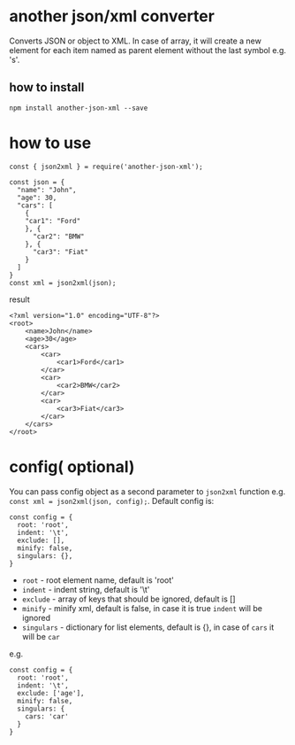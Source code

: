 # another json/xml converter

Converts JSON or object to XML. In case of array, it will create a new element for each item named as parent element without the last symbol e.g. 's'.

## how to install
```
npm install another-json-xml --save
```

# how to use
```
const { json2xml } = require('another-json-xml');

const json = {
  "name": "John",
  "age": 30,
  "cars": [
    {
    "car1": "Ford"
    }, {
      "car2": "BMW"
    }, {
      "car3": "Fiat"
    }
  ]
}
const xml = json2xml(json);
```

result

```
<?xml version="1.0" encoding="UTF-8"?>
<root>
	<name>John</name>
	<age>30</age>
	<cars>
		<car>
			<car1>Ford</car1>
		</car>
		<car>
			<car2>BMW</car2>
		</car>
		<car>
			<car3>Fiat</car3>
		</car>
	</cars>
</root>
```

# config( optional)

You can pass config object as a second parameter to `json2xml` function e.g. `const xml = json2xml(json, config);`. Default config is:

```
const config = {
  root: 'root',
  indent: '\t',
  exclude: [],
  minify: false,
  singulars: {},
}
```

- `root` - root element name, default is 'root'
- `indent` - indent string, default is '\t'
- `exclude` - array of keys that should be ignored, default is []
- `minify` - minify xml, default is false, in case it is true `indent` will be ignored
- `singulars` - dictionary for list elements, default is {}, in case of `cars` it will be `car`

e.g.

```
const config = {
  root: 'root',
  indent: '\t',
  exclude: ['age'],
  minify: false,
  singulars: {
    cars: 'car'
  }
}